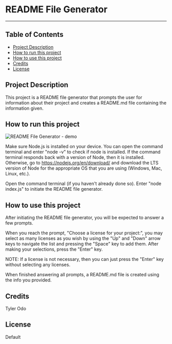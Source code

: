 
# README File Generator

___

## Table of Contents

* [Project Description](#project-description)
* [How to run this project](#how-to-run-this-project)
* [How to use this project](#how-to-use-this-project)
* [Credits](#credits)
* [License](#license)

## Project Description

This project is a README file generator that prompts the user for information about their project and creates a README.md file containing the information given.

## How to run this project

![README File Generator - demo](https://drive.google.com/file/d/1pzjUvoc9_UUtpkVWRQYKrjUv07hlBSa-/view)

Make sure Node.js is installed on your device. You can open the command terminal and enter "node -v" to check if node is installed. If the command terminal responds back with a version of Node, then it is installed. Otherwise, go to https://nodejs.org/en/download/ and download the LTS version of Node for the appropriate OS that you are using (Windows, Mac, Linux, etc.).

Open the command terminal (if you haven't already done so). Enter "node index.js" to initiate the README file generator.

## How to use this project

After initiating the README file generator, you will be expected to answer a few prompts.

When you reach the prompt, "Choose a license for your project:", you may select as many licenses as you wish by using the "Up" and "Down" arrow keys to navigate the list and pressing the "Space" key to add them. After making your selections, press the "Enter" key.

NOTE: If a license is not necessary, then you can just press the "Enter" key without selecting any licenses.

When finished answering all prompts, a README.md file is created using the info you provided.

## Credits

Tyler Odo

## License

Default